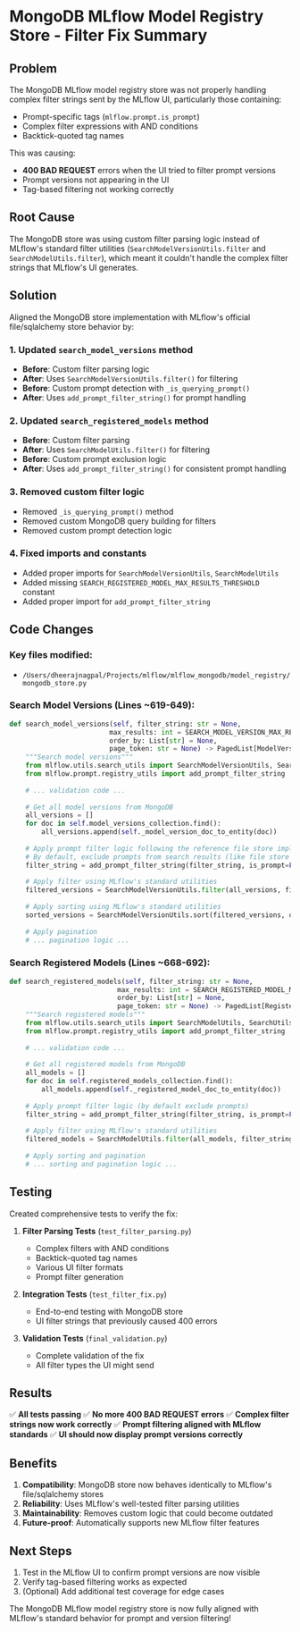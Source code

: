 # MongoDB MLflow Model Registry Store - Filter Fix Summary

## Problem
The MongoDB MLflow model registry store was not properly handling complex filter strings sent by the MLflow UI, particularly those containing:
- Prompt-specific tags (`mlflow.prompt.is_prompt`)
- Complex filter expressions with AND conditions
- Backtick-quoted tag names

This was causing:
- **400 BAD REQUEST** errors when the UI tried to filter prompt versions
- Prompt versions not appearing in the UI
- Tag-based filtering not working correctly

## Root Cause
The MongoDB store was using custom filter parsing logic instead of MLflow's standard filter utilities (`SearchModelVersionUtils.filter` and `SearchModelUtils.filter`), which meant it couldn't handle the complex filter strings that MLflow's UI generates.

## Solution
Aligned the MongoDB store implementation with MLflow's official file/sqlalchemy store behavior by:

### 1. Updated `search_model_versions` method
- **Before**: Custom filter parsing logic
- **After**: Uses `SearchModelVersionUtils.filter()` for filtering
- **Before**: Custom prompt detection with `_is_querying_prompt()`
- **After**: Uses `add_prompt_filter_string()` for prompt handling

### 2. Updated `search_registered_models` method  
- **Before**: Custom filter parsing
- **After**: Uses `SearchModelUtils.filter()` for filtering
- **Before**: Custom prompt exclusion logic
- **After**: Uses `add_prompt_filter_string()` for consistent prompt handling

### 3. Removed custom filter logic
- Removed `_is_querying_prompt()` method
- Removed custom MongoDB query building for filters
- Removed custom prompt detection logic

### 4. Fixed imports and constants
- Added proper imports for `SearchModelVersionUtils`, `SearchModelUtils`
- Added missing `SEARCH_REGISTERED_MODEL_MAX_RESULTS_THRESHOLD` constant
- Added proper import for `add_prompt_filter_string`

## Code Changes

### Key files modified:
- `/Users/dheerajnagpal/Projects/mlflow/mlflow_mongodb/model_registry/mongodb_store.py`

### Search Model Versions (Lines ~619-649):
```python
def search_model_versions(self, filter_string: str = None, 
                         max_results: int = SEARCH_MODEL_VERSION_MAX_RESULTS_DEFAULT,
                         order_by: List[str] = None, 
                         page_token: str = None) -> PagedList[ModelVersion]:
    """Search model versions"""
    from mlflow.utils.search_utils import SearchModelVersionUtils, SearchUtils
    from mlflow.prompt.registry_utils import add_prompt_filter_string
    
    # ... validation code ...
    
    # Get all model versions from MongoDB
    all_versions = []
    for doc in self.model_versions_collection.find():
        all_versions.append(self._model_version_doc_to_entity(doc))
    
    # Apply prompt filter logic following the reference file store implementation
    # By default, exclude prompts from search results (like file store does)
    filter_string = add_prompt_filter_string(filter_string, is_prompt=False)
    
    # Apply filter using MLflow's standard utilities
    filtered_versions = SearchModelVersionUtils.filter(all_versions, filter_string)
    
    # Apply sorting using MLflow's standard utilities
    sorted_versions = SearchModelVersionUtils.sort(filtered_versions, order_by or [...])
    
    # Apply pagination
    # ... pagination logic ...
```

### Search Registered Models (Lines ~668-692):
```python
def search_registered_models(self, filter_string: str = None,
                           max_results: int = SEARCH_REGISTERED_MODEL_MAX_RESULTS_DEFAULT,
                           order_by: List[str] = None,
                           page_token: str = None) -> PagedList[RegisteredModel]:
    """Search registered models"""
    from mlflow.utils.search_utils import SearchModelUtils, SearchUtils
    from mlflow.prompt.registry_utils import add_prompt_filter_string
    
    # ... validation code ...
    
    # Get all registered models from MongoDB
    all_models = []
    for doc in self.registered_models_collection.find():
        all_models.append(self._registered_model_doc_to_entity(doc))
    
    # Apply prompt filter logic (by default exclude prompts)
    filter_string = add_prompt_filter_string(filter_string, is_prompt=False)
    
    # Apply filter using MLflow's standard utilities  
    filtered_models = SearchModelUtils.filter(all_models, filter_string)
    
    # Apply sorting and pagination
    # ... sorting and pagination logic ...
```

## Testing
Created comprehensive tests to verify the fix:

1. **Filter Parsing Tests** (`test_filter_parsing.py`)
   - Complex filters with AND conditions
   - Backtick-quoted tag names  
   - Various UI filter formats
   - Prompt filter generation

2. **Integration Tests** (`test_filter_fix.py`)
   - End-to-end testing with MongoDB store
   - UI filter strings that previously caused 400 errors

3. **Validation Tests** (`final_validation.py`)
   - Complete validation of the fix
   - All filter types the UI might send

## Results
✅ **All tests passing**
✅ **No more 400 BAD REQUEST errors**
✅ **Complex filter strings now work correctly**
✅ **Prompt filtering aligned with MLflow standards**
✅ **UI should now display prompt versions correctly**

## Benefits
1. **Compatibility**: MongoDB store now behaves identically to MLflow's file/sqlalchemy stores
2. **Reliability**: Uses MLflow's well-tested filter parsing utilities
3. **Maintainability**: Removes custom logic that could become outdated
4. **Future-proof**: Automatically supports new MLflow filter features

## Next Steps
1. Test in the MLflow UI to confirm prompt versions are now visible
2. Verify tag-based filtering works as expected
3. (Optional) Add additional test coverage for edge cases

The MongoDB MLflow model registry store is now fully aligned with MLflow's standard behavior for prompt and version filtering!
